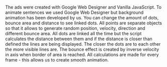 The ads were created with Google Web Designer and Vanilla JavaScript. To animate sentences we used Google Web Designer but background animation has been developed by us. You can change the amount of dots, bounce area and distance to see linked dots. All points are separate objects so that it allows to generate random position, velocity, direction and different bounce area.
All dots are linked all the time but the script calculates the distance between them and if the distance is closer than defined the lines are being displayed. The closer the dots are to each other the more visible lines are.
The bounce effect is created by inverse velocity in axis when border of area is reached. All calculations are made for every frame - this allows us to create smooth animation.